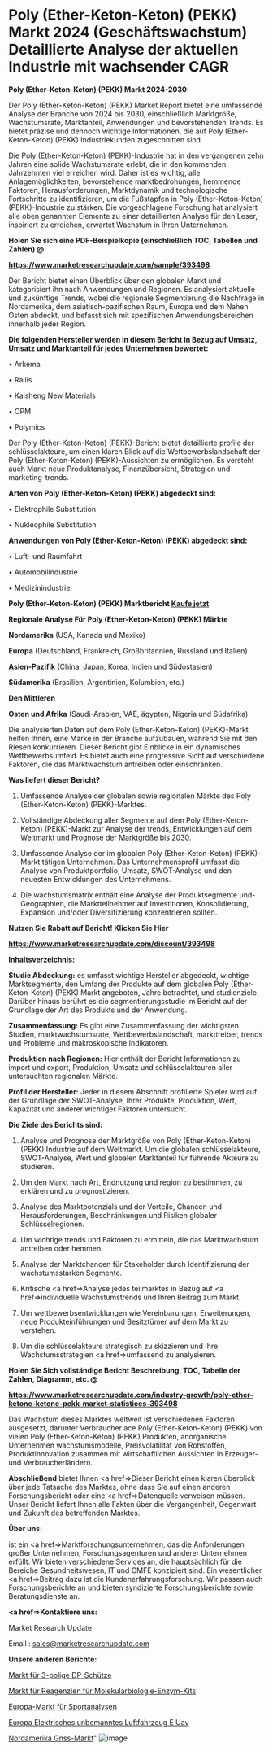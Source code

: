 # Poly (Ether-Keton-Keton) (PEKK) Markt 2024 (Geschäftswachstum) Detaillierte Analyse der aktuellen Industrie mit wachsender CAGR

<strong>Poly (Ether-Keton-Keton) (PEKK) Markt 2024-2030:</strong>

Der Poly (Ether-Keton-Keton) (PEKK) Market Report bietet eine umfassende Analyse der Branche von 2024 bis 2030, einschließlich Marktgröße, Wachstumsrate, Marktanteil, Anwendungen und bevorstehenden Trends. Es bietet präzise und dennoch wichtige Informationen, die auf Poly (Ether-Keton-Keton) (PEKK) Industriekunden zugeschnitten sind.

Die Poly (Ether-Keton-Keton) (PEKK)-Industrie hat in den vergangenen zehn Jahren eine solide Wachstumsrate erlebt, die in den kommenden Jahrzehnten viel erreichen wird. Daher ist es wichtig, alle Anlagemöglichkeiten, bevorstehende marktbedrohungen, hemmende Faktoren, Herausforderungen, Marktdynamik und technologische Fortschritte zu identifizieren, um die Fußstapfen in Poly (Ether-Keton-Keton) (PEKK)-Industrie zu stärken. Die vorgeschlagene Forschung hat analysiert alle oben genannten Elemente zu einer detaillierten Analyse für den Leser, inspiriert zu erreichen, erwartet Wachstum in Ihren Unternehmen.



<strong>Holen Sie sich eine PDF-Beispielkopie (einschließlich TOC, Tabellen und Zahlen) @
</strong>

<strong><a href=https://www.marketresearchupdate.com/sample/393498>

<strong>https://www.marketresearchupdate.com/sample/393498</u></font></a></strong></strong>

Der Bericht bietet einen Überblick über den globalen Markt und kategorisiert ihn nach Anwendungen und Regionen. Es analysiert aktuelle und zukünftige Trends, wobei die regionale Segmentierung die Nachfrage in Nordamerika, dem asiatisch-pazifischen Raum, Europa und dem Nahen Osten abdeckt, und befasst sich mit spezifischen Anwendungsbereichen innerhalb jeder Region.



<strong>Die folgenden Hersteller werden in diesem Bericht in Bezug auf Umsatz, Umsatz und Marktanteil für jedes Unternehmen bewertet:</strong>

• Arkema

• Rallis

• Kaisheng New Materials

• OPM

• Polymics

Der Poly (Ether-Keton-Keton) (PEKK)-Bericht bietet detaillierte profile der schlüsselakteure, um einen klaren Blick auf die Wettbewerbslandschaft der Poly (Ether-Keton-Keton) (PEKK)-Aussichten zu ermöglichen. Es versteht auch Markt neue Produktanalyse, Finanzübersicht, Strategien und marketing-trends.



<strong>Arten von Poly (Ether-Keton-Keton) (PEKK) abgedeckt sind:</strong>

• Elektrophile Substitution

• Nukleophile Substitution



<strong>Anwendungen von Poly (Ether-Keton-Keton) (PEKK) abgedeckt sind:</strong>

• Luft- und Raumfahrt

• Automobilindustrie

• Medizinindustrie



<strong>Poly (Ether-Keton-Keton) (PEKK) Marktbericht <a href=https://www.marketresearchupdate.com/buynow/393498>Kaufe jetzt</a></strong>



<strong>Regionale Analyse Für Poly (Ether-Keton-Keton) (PEKK) Märkte</strong>



<strong>Nordamerika</strong> (USA, Kanada und Mexiko)



<strong>Europa</strong> (Deutschland, Frankreich, Großbritannien, Russland und Italien)



<strong>Asien-Pazifik</strong> (China, Japan, Korea, Indien und Südostasien)



<strong>Südamerika</strong> (Brasilien, Argentinien, Kolumbien, etc.)



<strong>Den Mittleren</strong> 

<strong>Osten und Afrika</strong> (Saudi-Arabien, VAE, ägypten, Nigeria und Südafrika)

Die analysierten Daten auf dem Poly (Ether-Keton-Keton) (PEKK)-Markt helfen Ihnen, eine Marke in der Branche aufzubauen, während Sie mit den Riesen konkurrieren. Dieser Bericht gibt Einblicke in ein dynamisches Wettbewerbsumfeld. Es bietet auch eine progressive Sicht auf verschiedene Faktoren, die das Marktwachstum antreiben oder einschränken.



<strong>Was liefert dieser Bericht?</strong>

1. Umfassende Analyse der globalen sowie regionalen Märkte des Poly (Ether-Keton-Keton) (PEKK)-Marktes.

2. Vollständige Abdeckung aller Segmente auf dem Poly (Ether-Keton-Keton) (PEKK)-Markt zur Analyse der trends, Entwicklungen auf dem Weltmarkt und Prognose der Marktgröße bis 2030.

3. Umfassende Analyse der im globalen Poly (Ether-Keton-Keton) (PEKK)-Markt tätigen Unternehmen. Das Unternehmensprofil umfasst die Analyse von Produktportfolio, Umsatz, SWOT-Analyse und den neuesten Entwicklungen des Unternehmens.

4. Die wachstumsmatrix enthält eine Analyse der Produktsegmente und-Geographien, die Marktteilnehmer auf Investitionen, Konsolidierung, Expansion und/oder Diversifizierung konzentrieren sollten.



<strong>Nutzen Sie Rabatt auf Bericht! Klicken Sie Hier
</strong>

<strong><a href=https://www.marketresearchupdate.com/discount/393498>https://www.marketresearchupdate.com/discount/393498</b></u></font></strong></a>



<strong>Inhaltsverzeichnis:</strong>



<strong>Studie Abdeckung:</strong> es umfasst wichtige Hersteller abgedeckt, wichtige Marktsegmente, den Umfang der Produkte auf dem globalen Poly (Ether-Keton-Keton) (PEKK) Markt angeboten, Jahre betrachtet, und studienziele. Darüber hinaus berührt es die segmentierungsstudie im Bericht auf der Grundlage der Art des Produkts und der Anwendung.



<strong>Zusammenfassung:</strong> Es gibt eine Zusammenfassung der wichtigsten Studien, marktwachstumsrate, Wettbewerbslandschaft, markttreiber, trends und Probleme und makroskopische Indikatoren.



<strong>Produktion nach Regionen:</strong> Hier enthält der Bericht Informationen zu import und export, Produktion, Umsatz und schlüsselakteuren aller untersuchten regionalen Märkte.



<strong>Profil der Hersteller:</strong> Jeder in diesem Abschnitt profilierte Spieler wird auf der Grundlage der SWOT-Analyse, Ihrer Produkte, Produktion, Wert, Kapazität und anderer wichtiger Faktoren untersucht.



<strong>Die Ziele des Berichts sind:</strong>

1) Analyse und Prognose der Marktgröße von Poly (Ether-Keton-Keton) (PEKK) Industrie auf dem Weltmarkt.
Um die globalen schlüsselakteure, SWOT-Analyse, Wert und globalen Marktanteil für führende Akteure zu studieren.

2) Um den Markt nach Art, Endnutzung und region zu bestimmen, zu erklären und zu prognostizieren.

3) Analyse des Marktpotenzials und der Vorteile, Chancen und Herausforderungen, Beschränkungen und Risiken globaler Schlüsselregionen.

4) Um wichtige trends und Faktoren zu ermitteln, die das Marktwachstum antreiben oder hemmen.

5) Analyse der Marktchancen für Stakeholder durch Identifizierung der wachstumsstarken Segmente.

6) Kritische <a href=>Analyse</a> jedes teilmarktes in Bezug auf <a href=>individuelle</a> Wachstumstrends und Ihren Beitrag zum Markt.

7) Um wettbewerbsentwicklungen wie Vereinbarungen, Erweiterungen, neue Produkteinführungen und Besitztümer auf dem Markt zu verstehen.

8) Um die schlüsselakteure strategisch zu skizzieren und Ihre Wachstumsstrategien <a href=>umfassend</a> zu analysieren.



<strong>Holen Sie Sich vollständige Bericht Beschreibung, TOC, Tabelle der Zahlen, Diagramm, etc. @ </strong>

<strong><a href=https://www.marketresearchupdate.com/industry-growth/poly-ether-ketone-ketone-pekk-market-statistices-393498>https://www.marketresearchupdate.com/industry-growth/poly-ether-ketone-ketone-pekk-market-statistices-393498</a></font></strong>

Das Wachstum dieses Marktes weltweit ist verschiedenen Faktoren ausgesetzt, darunter Verbraucher ace Poly (Ether-Keton-Keton) (PEKK) von vielen Poly (Ether-Keton-Keton) (PEKK) Produkten, anorganische Unternehmen wachstumsmodelle, Preisvolatilität von Rohstoffen, Produktinnovation zusammen mit wirtschaftlichen Aussichten in Erzeuger-und Verbraucherländern.



<strong>Abschließend</strong> bietet Ihnen <a href=>Dieser</a> Bericht einen klaren überblick über jede Tatsache des Marktes, ohne dass Sie auf einen anderen Forschungsbericht oder eine <a href=>Datenquelle</a> verweisen müssen. Unser Bericht liefert Ihnen alle Fakten über die Vergangenheit, Gegenwart und Zukunft des betreffenden Marktes.



<strong>Über uns:</strong>

 ist ein <a href=>Marktfors</a>chungsunternehmen, das die Anforderungen großer Unternehmen, Forschungsagenturen und anderer Unternehmen erfüllt. Wir bieten verschiedene Services an, die hauptsächlich für die Bereiche Gesundheitswesen, IT und CMFE konzipiert sind. Ein wesentlicher <a href=>Beitrag</a> dazu ist die Kundenerfahrungsforschung. Wir passen auch Forschungsberichte an und bieten syndizierte Forschungsberichte sowie Beratungsdienste an.



<strong><a href=>Kontaktiere uns:</a></strong>

Market Research Update

Email : sales@marketresearchupdate.com



<strong>Unsere anderen Berichte:</strong>

<a href=https://www.linkedin.com/pulse/3-pole-dp-contactor-market-expects-see-significant-growth>Markt für 3-polige DP-Schütze</a>

<a href=https://www.linkedin.com/pulse/molecular-biology-enzymes-kits-reagents-market-outlooks>Markt für Reagenzien für Molekularbiologie-Enzym-Kits</a>

<a href=https://www.linkedin.com/pulse/europe-sports-analytics-market-size-production-value>Europa-Markt für Sportanalysen</a>

<a href=https://www.linkedin.com/pulse/europe-electric-unmanned-aerial-vehicle-e-uav>Europa Elektrisches unbemanntes Luftfahrzeug E Uav</a>

<a href=https://www.linkedin.com/pulse/north-america-gnss-market-expecting-outstanding>Nordamerika Gnss-Markt</a>"
![image](https://github.com/meghapanth/markettrends/assets/163847665/b3d0d99b-d0e4-45f1-80dc-f0793d5f1be2)
